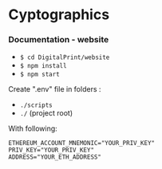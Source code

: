 # Cyptographics

### Documentation - website
- `$ cd DigitalPrint/website`
- `$ npm install`
- `$ npm start`


Create ".env" file in folders : 
- `./scripts `
- `./` (project root)

With following: 
```
ETHEREUM_ACCOUNT_MNEMONIC="YOUR_PRIV_KEY"
PRIV_KEY="YOUR_PRIV_KEY"
ADDRESS="YOUR_ETH_ADDRESS"
```